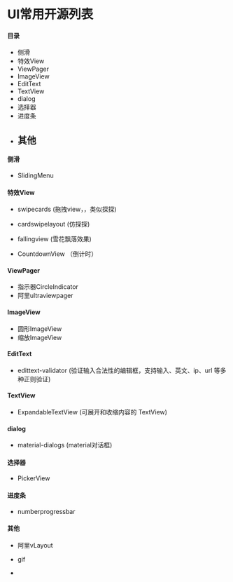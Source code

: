 # UI常用开源列表

#### 目录

* 侧滑
* 特效View
* ViewPager
* ImageView
* EditText
* TextView
* dialog
* 选择器
* 进度条
* ## 其他

#### 侧滑

* SlidingMenu

#### 特效View

* swipecards \(拖拽view，，类似探探\)

* cardswipelayout \(仿探探\)

* fallingview \(雪花飘落效果\)

* CountdownView （倒计时）

#### ViewPager

* 指示器CircleIndicator
* 阿里ultraviewpager

#### ImageView

* 圆形ImageView
* 缩放ImageView

#### EditText

* edittext-validator \(验证输入合法性的编辑框，支持输入、英文、ip、url 等多种正则验证\)

#### TextView

* ExpandableTextView \(可展开和收缩内容的 TextView\)

#### dialog

* material-dialogs \(material对话框\)

#### 选择器

* PickerView

#### 进度条

* numberprogressbar

#### 其他

* 阿里vLayout
* gif

* 


